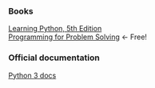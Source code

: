 ### Books
[Learning Python, 5th Edition](http://shop.oreilly.com/product/0636920028154.do)  
[Programming for Problem Solving](https://courses.lumenlearning.com/suny-albany-programmingforproblemsolving/)  <- Free!

### Official documentation
[Python 3 docs](https://docs.python.org/3/)